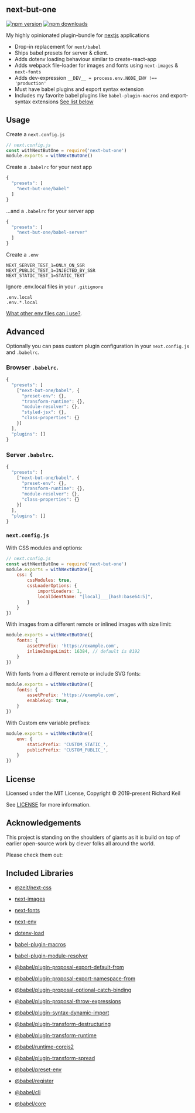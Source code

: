 next-but-one
------------

[![npm version](https://img.shields.io/npm/v/next-but-one.svg?style=flat-square)](https://www.npmjs.com/package/next-but-one)
[![npm downloads](https://img.shields.io/npm/dm/next-but-one.svg?style=flat-square)](https://www.npmjs.com/package/next-but-one)

My highly opinionated plugin-bundle for [nextjs](https://nextjs.org/) applications

- Drop-in replacement for `next/babel`
- Ships babel presets for server & client.
- Adds dotenv loading behaviour similar to create-react-app
- Adds webpack file-loader for images and fonts using `next-images` & `next-fonts`
- Adds dev-expression `__DEV__ = process.env.NODE_ENV !== 'production'`
- Must have babel plugins  and export syntax extension
- Includes my favorite babel plugins like `babel-plugin-macros` and export-syntax extensions [See list below](#included-libraries)


## Usage

Create a `next.config.js`

```js
// next.config.js
const withNextButOne = require('next-but-one')
module.exports = withNextButOne()
```

Create a `.babelrc` for your next app

```js
{
  "presets": [
    "next-but-one/babel"
  ]
}
```

...and a `.babelrc` for your server app

```js
{
  "presets": [
    "next-but-one/babel-server"
  ]
}
```

Create a `.env`

```
NEXT_SERVER_TEST_1=ONLY_ON_SSR
NEXT_PUBLIC_TEST_1=INJECTED_BY_SSR
NEXT_STATIC_TEST_1=STATIC_TEXT
```

Ignore .env.local files in your `.gitignore`

```
.env.local
.env.*.local
```

[What other env files can i use?](https://github.com/formatlos/dotenv-load#what-other-env-files-can-i-use).


## Advanced

Optionally you can pass custom plugin configuration in your `next.config.js` and `.babelrc`.

### Browser `.babelrc`.

```js
{
  "presets": [
    ["next-but-one/babel", {
      "preset-env": {},
      "transform-runtime": {},
      "module-resolver": {},
      "styled-jsx": {},
      "class-properties": {}
    }]
  ],
  "plugins": []
}
```

### Server `.babelrc`.

```js
{
  "presets": [
    ["next-but-one/babel", {
      "preset-env": {},
      "transform-runtime": {},
      "module-resolver": {},
      "class-properties": {}
    }]
  ],
  "plugins": []
}
```


### `next.config.js`


With CSS modules and options:

```js
// next.config.js
const withNextButOne = require('next-but-one')
module.exports = withNextButOne({
    css: {
        cssModules: true,
        cssLoaderOptions: {
            importLoaders: 1,
            localIdentName: "[local]___[hash:base64:5]",
        }
    }
})
```


With images from a different remote or inlined images with size limit:

```js
module.exports = withNextButOne({
    fonts: {
        assetPrefix: 'https://example.com',
        inlineImageLimit: 16384, // default is 8192
    }
})
```


With fonts from a different remote or include SVG fonts:

```js
module.exports = withNextButOne({
    fonts: {
        assetPrefix: 'https://example.com',
        enableSvg: true,
    }
})
```


With Custom env variable prefixes:

```js
module.exports = withNextButOne({
    env: {
        staticPrefix: 'CUSTOM_STATIC_',
        publicPrefix: 'CUSTOM_PUBLIC_',
    }
})
```


## License

Licensed under the MIT License, Copyright © 2019-present Richard Keil

See [LICENSE](./LICENSE) for more information.


## Acknowledgements

This project is standing on the shoulders of giants as it is build on top
of earlier open-source work by clever folks all around the world.

Please check them out:

## Included Libraries

- [@zeit/next-css](https://www.npmjs.com/package/@zeit/next-css)
- [next-images](https://www.npmjs.com/package/next-images)
- [next-fonts](https://www.npmjs.com/package/next-fonts)
- [next-env](https://www.npmjs.com/package/next-env)
- [dotenv-load](https://www.npmjs.com/package/dotenv-load)

- [babel-plugin-macros](https://www.npmjs.com/package/babel-plugin-macros)
- [babel-plugin-module-resolver](https://www.npmjs.com/package/babel-plugin-module-resolver)
- [@babel/plugin-proposal-export-default-from](https://www.npmjs.com/package/@babel/plugin-proposal-export-default-from)
- [@babel/plugin-proposal-export-namespace-from](https://www.npmjs.com/package/@babel/plugin-proposal-export-namespace-from)
- [@babel/plugin-proposal-optional-catch-binding](https://www.npmjs.com/package/@babel/plugin-proposal-optional-catch-binding)
- [@babel/plugin-proposal-throw-expressions](https://www.npmjs.com/package/@babel/plugin-proposal-throw-expressions)
- [@babel/plugin-syntax-dynamic-import](https://www.npmjs.com/package/@babel/plugin-syntax-dynamic-import)
- [@babel/plugin-transform-destructuring](https://www.npmjs.com/package/@babel/plugin-transform-destructuring)
- [@babel/plugin-transform-runtime](https://www.npmjs.com/package/@babel/plugin-transform-runtime)
- [@babel/runtime-corejs2](https://www.npmjs.com/package/@babel/runtime-corejs2)
- [@babel/plugin-transform-spread](https://www.npmjs.com/package/@babel/plugin-transform-spread)
- [@babel/preset-env](https://www.npmjs.com/package/@babel/preset-env)
- [@babel/register](https://www.npmjs.com/package/@babel/register)
- [@babel/cli](https://www.npmjs.com/package/@babel/cli)
- [@babel/core](https://www.npmjs.com/package/@babel/core)
